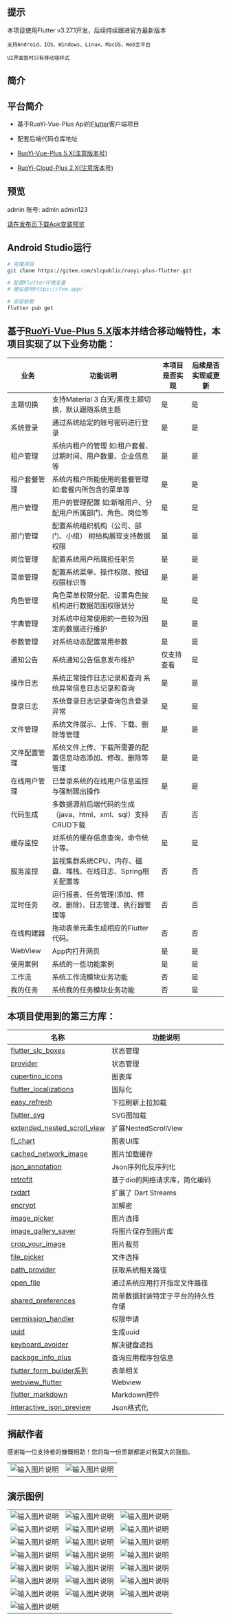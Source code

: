 ## 提示

本项目使用Flutter v3.27.1开发，后续持续跟进官方最新版本

`支持Android、IOS、Windows、Linux、MacOS、Web全平台`

`UI界面暂时只有移动端样式`

## 简介

## 平台简介

- 基于RuoYi-Vue-Plus Api的[Flutter](https://flutter.dev/)客户端项目

- 配套后端代码仓库地址
- [RuoYi-Vue-Plus 5.X(注意版本号)](https://gitee.com/dromara/RuoYi-Vue-Plus)
- [RuoYi-Cloud-Plus 2.X(注意版本号)](https://gitee.com/dromara/RuoYi-Cloud-Plus)

## 预览

admin 账号: admin admin123

[请在发布页下载Apk安装预览](https://gitee.com/sunlunchang/ruoyi-plus-flutter/releases)

## Android Studio运行

```bash
# 克隆项目
git clone https://gitee.com/slcpublic/ruoyi-plus-flutter.git

# 配置Flutter环境变量
# 建议使用https://fvm.app/

# 安装依赖
flutter pub get

```

## 基于[RuoYi-Vue-Plus 5.X](https://gitee.com/dromara/RuoYi-Vue-Plus)版本并结合移动端特性，本项目实现了以下业务功能：

| 业务         | 功能说明                                                      | 本项目是否实现 | 后续是否实现或更新 |
| ------------ | ------------------------------------------------------------- | -------------- | ------------------ |
| 主题切换     | 支持Material 3 白天/黑夜主题切换，默认跟随系统主题            | 是             | 是                 |
| 系统登录     | 通过系统给定的账号密码进行登录                                | 是             | 是                 |
| 租户管理     | 系统内租户的管理 如:租户套餐、过期时间、用户数量、企业信息等  | 是             | 是                 |
| 租户套餐管理 | 系统内租户所能使用的套餐管理 如:套餐内所包含的菜单等          | 是             | 是                 |
| 用户管理     | 用户的管理配置 如:新增用户、分配用户所属部门、角色、岗位等    | 是             | 是                 |
| 部门管理     | 配置系统组织机构（公司、部门、小组） 树结构展现支持数据权限   | 是             | 是                 |
| 岗位管理     | 配置系统用户所属担任职务                                      | 是             | 是                 |
| 菜单管理     | 配置系统菜单、操作权限、按钮权限标识等                        | 是             | 是                 |
| 角色管理     | 角色菜单权限分配、设置角色按机构进行数据范围权限划分          | 是             | 是                 |
| 字典管理     | 对系统中经常使用的一些较为固定的数据进行维护                  | 是             | 是                 |
| 参数管理     | 对系统动态配置常用参数                                        | 是             | 是                 |
| 通知公告     | 系统通知公告信息发布维护                                      | 仅支持查看     | 是                 |
| 操作日志     | 系统正常操作日志记录和查询 系统异常信息日志记录和查询         | 是             | 是                 |
| 登录日志     | 系统登录日志记录查询包含登录异常                              | 是             | 是                 |
| 文件管理     | 系统文件展示、上传、下载、删除等管理                          | 是             | 是                 |
| 文件配置管理 | 系统文件上传、下载所需要的配置信息动态添加、修改、删除等管理  | 是             | 是                 |
| 在线用户管理 | 已登录系统的在线用户信息监控与强制踢出操作                    | 是             | 是                 |
| 代码生成     | 多数据源前后端代码的生成（java、html、xml、sql）支持CRUD下载  | 否             | 否                 |
| 缓存监控     | 对系统的缓存信息查询，命令统计等。                            | 是             | 是                 |
| 服务监控     | 监视集群系统CPU、内存、磁盘、堆栈、在线日志、Spring相关配置等 | 否             | 否                 |
| 定时任务     | 运行报表、任务管理(添加、修改、删除)、日志管理、执行器管理等  | 否             | 否                 |
| 在线构建器   | 拖动表单元素生成相应的Flutter代码。                           | 否             | 否                 |
| WebView      | App内打开网页                                                 | 是             | 是                 |
| 使用案例     | 系统的一些功能案例                                            | 是             | 是                 |
| 工作流       | 系统工作流模块业务功能                                        | 否             | 是                 |
| 我的任务     | 系统我的任务模块业务功能                                      | 否             | 是                 |

## 本项目使用到的第三方库：

| 名称                                                                     | 功能说明               |
|------------------------------------------------------------------------|--------------------|
| [flutter_slc_boxes](https://pub.dev/packages/provider)                          | 状态管理               |
| [provider](https://pub.dev/packages/provider)                          | 状态管理               |
| [cupertino_icons](https://pub.dev/packages/cupertino_icons)            | 图表库                |
| [flutter_localizations](https://pub.dev/packages/flutter_localization) | 国际化                |
| [easy_refresh](https://pub.dev/packages/easy_refresh)                  | 下拉刷新上拉加载           |
| [flutter_svg](https://pub.dev/packages/flutter_svg)                   | SVG图加载             |
| [extended_nested_scroll_view](https://pub.dev/packages/extended_nested_scroll_view)   | 扩展NestedScrollView |
| [fl_chart](https://pub.dev/packages/fl_chart)                      | 图表UI库              |
| [cached_network_image](https://pub.dev/packages/cached_network_image)          | 图片加载缓存             |
| [json_annotation](https://pub.dev/packages/json_annotation)               | Json序列化反序列化        |
| [retrofit](https://pub.dev/packages/retrofit)                      | 基于dio的网络请求库，简化编码   |
| [rxdart](https://pub.dev/packages/rxdart)                        | 扩展了 Dart Streams   |
| [encrypt](https://pub.dev/packages/encrypt)                       | 加解密                |
| [image_picker](https://pub.dev/packages/image_picker)                  | 图片选择               |
| [image_gallery_saver](https://pub.dev/packages/image_gallery_saver)           | 将图片保存到图片库          |
| [crop_your_image](https://pub.dev/packages/crop_your_image)               | 图片裁剪               |
| [file_picker](https://pub.dev/packages/file_picker)                   | 文件选择               |
| [path_provider](https://pub.dev/packages/path_provider)                 | 获取系统相关路径           |
| [open_file](https://pub.dev/packages/open_file)                     | 通过系统应用打开指定文件路径     |
| [shared_preferences](https://pub.dev/packages/shared_preferences)            | 简单数据封装特定于平台的持久性存储  |
| [permission_handler](https://pub.dev/packages/permission_handler)            | 权限申请               |
| [uuid](https://pub.dev/packages/uuid)                          | 生成uuid             |
| [keyboard_avoider](https://pub.dev/packages/keyboard_avoider)              | 解决键盘遮挡             |
| [package_info_plus](https://pub.dev/packages/package_info_plus)             | 查询应用程序包信息          |
| [flutter_form_builder系列](https://pub.dev/packages/flutter_form_builder)       | 表单相关               |
| [webview_flutter](https://pub.dev/packages/webview_flutter)               | Webview            |
| [flutter_markdown](https://pub.dev/packages/flutter_markdown)               | Markdown控件         |
| [interactive_json_preview](https://pub.dev/packages/interactive_json_preview)       | Json格式化            |

## 捐献作者
感谢每一位支持者的慷慨相助！您的每一份贡献都是对我莫大的鼓励。

|                                                                          |                                                                           |
|--------------------------------------------------------------------------|---------------------------------------------------------------------------|
| ![输入图片说明](screenshot/94e00d3610816730d689567fe904464c_origin.png '微信收款') | ![输入图片说明](screenshot/5ede006d8b15ba913588e66ed89fd68a_origin.jpg '支付宝收款') |

## 演示图例

|                                                                                            |                                                                                            |                                                                                                |
|--------------------------------------------------------------------------------------------|--------------------------------------------------------------------------------------------|------------------------------------------------------------------------------------------------|
| ![输入图片说明](screenshot/Screenshot_20250321_114430_android.slc.ruoyi_plus_flutter.jpg '屏幕截图') | ![输入图片说明](screenshot/Screenshot_20250321_114446_android.slc.ruoyi_plus_flutter.jpg '屏幕截图') | ![输入图片说明](screenshot/Screenshot_20250321_114500_android.slc.ruoyi_plus_flutter.jpg '屏幕截图') | 
| ![输入图片说明](screenshot/Screenshot_20250321_114507_android.slc.ruoyi_plus_flutter.jpg '屏幕截图') | ![输入图片说明](screenshot/Screenshot_20250321_114513_android.slc.ruoyi_plus_flutter.jpg '屏幕截图') | ![输入图片说明](screenshot/Screenshot_20250321_114520_android.slc.ruoyi_plus_flutter.jpg '屏幕截图') |
| ![输入图片说明](screenshot/Screenshot_20250321_114527_android.slc.ruoyi_plus_flutter.jpg '屏幕截图') | ![输入图片说明](screenshot/Screenshot_20250321_114534_android.slc.ruoyi_plus_flutter.jpg '屏幕截图') | ![输入图片说明](screenshot/Screenshot_20250321_114540_android.slc.ruoyi_plus_flutter.jpg '屏幕截图') |
| ![输入图片说明](screenshot/Screenshot_20250321_114544_android.slc.ruoyi_plus_flutter.jpg '屏幕截图') | ![输入图片说明](screenshot/Screenshot_20250321_114551_android.slc.ruoyi_plus_flutter.jpg '屏幕截图') | ![输入图片说明](screenshot/Screenshot_20250321_114556_android.slc.ruoyi_plus_flutter.jpg '屏幕截图') |
| ![输入图片说明](screenshot/Screenshot_20250321_114603_android.slc.ruoyi_plus_flutter.jpg '屏幕截图') | ![输入图片说明](screenshot/Screenshot_20250321_114618_android.slc.ruoyi_plus_flutter.jpg '屏幕截图') | ![输入图片说明](screenshot/Screenshot_20250321_114639_android.slc.ruoyi_plus_flutter.jpg '屏幕截图') |
| ![输入图片说明](screenshot/Screenshot_20250321_114647_android.slc.ruoyi_plus_flutter.jpg '屏幕截图') | ![输入图片说明](screenshot/Screenshot_20250321_114656_android.slc.ruoyi_plus_flutter.jpg '屏幕截图') | ![输入图片说明](screenshot/Screenshot_20250321_114707_android.slc.ruoyi_plus_flutter.jpg '屏幕截图') |
| ![输入图片说明](screenshot/Screenshot_20250321_114711_android.slc.ruoyi_plus_flutter.jpg '屏幕截图') | ![输入图片说明](screenshot/Screenshot_20250321_115955_android.slc.ruoyi_plus_flutter.jpg '屏幕截图') | ![输入图片说明](screenshot/Screenshot_20250321_114917_android.slc.ruoyi_plus_flutter.jpg '屏幕截图') |
| ![输入图片说明](screenshot/Screenshot_20250321_114923_android.slc.ruoyi_plus_flutter.jpg '屏幕截图') |
